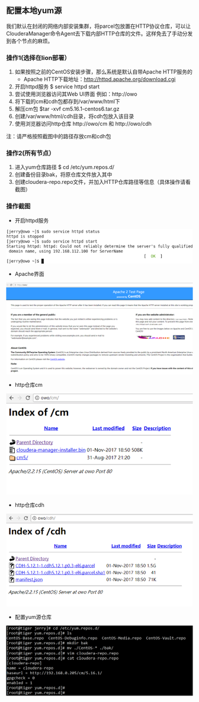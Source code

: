 ## 配置本地yum源
我们默认在封闭的网络内部安装集群，将parcel包放置在HTTP协议仓库，可以让ClouderaManager命令Agent去下载内部HTTP仓库的文件。这样免去了手动分发到各个节点的麻烦。

### 操作1(选择在lion部署）
1. 如果按照之前的CentOS安装步骤，那么系统是默认自带Apache HTTP服务的
	- Apache HTTP下载地址：http://httpd.apache.org/download.cgi
2. 开启httpd服务 $ service httpd start
3. 尝试使用浏览器访问其Web UI界面 例如：http://owo
4. 将下载的cm和cdh包都存到/var/www/html下
5. 解压cm包 $tar -xvf cm5.16.1-centos6.tar.gz
6. 创建/var/www/html/cdh目录，将cdh包放入该目录
7. 使用浏览器访问http仓库 http://owo/cm 和 http://owo/cdh

注：请严格按照截图中的路径存放cm和cdh包

### 操作2(所有节点）
1. 进入yum仓库路径 $ cd /etc/yum.repos.d/
2. 创建备份目录bak，将原仓库文件放入其中
3. 创建cloudera-repo.repo文件，并加入HTTP仓库路径等信息（具体操作请看截图）

### 操作截图
- 开启httpd服务

![开启httpd服务](./httpd_start.png)

- Apache界面

![Apache界面](./http_web_ui.png)

- http仓库cm

![http仓库cm](./http_cm.png)

- http仓库cdh

![http仓库cdh](./http_cdh.png)

- 配置yum源仓库

![配置yum源仓库](./conf_yum_repo.PNG)
